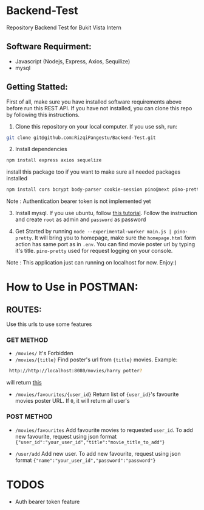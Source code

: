 # Backend-Test
Repository Backend Test for Bukit Vista Intern

## Software Requirment:
- Javascript (Nodejs, Express, Axios, Sequilize)
- mysql

## Getting Statted:
First of all, make sure you have installed software requirements above before run this REST API. If you have not installed, you can clone this repo by following this instructions.
1. Clone this repository on your local computer. If you use ssh, run:
```bash
git clone git@github.com:RizqiPangestu/Backend-Test.git
```

2. Install dependencies
```bash
npm install express axios sequelize
```
install this package too if you want to make sure all needed packages installed
```bash
npm install cors bcrypt body-parser cookie-session pino@next pino-pretty jsonwebtoken
```
Note : Authentication bearer token is not implemented yet

3. Install mysql. If you use ubuntu, follow [this tutorial](https://www.digitalocean.com/community/tutorials/how-to-install-mysql-on-ubuntu-20-04). Follow the instruction and create `root` as admin and `password` as password

4. Get Started by running `node --experimental-worker main.js | pino-pretty`. It will bring you to homepage, make sure the `homepage.html` form action has same port as in `.env`. You can find movie poster url by typing it's title. `pino-pretty` used for request logging on your console. 


Note : This application just can running on localhost for now. Enjoy:)

# How to Use in POSTMAN:
## ROUTES:
Use this urls to use some features

### GET METHOD
- `/movies/` It's Forbidden
- `/movies/{title}` Find poster's url from `{title}` movies. Example:
```bash
 http://http://localhost:8080/movies/harry potter?
 ```
  will return [this](https://m.media-amazon.com/images/M/MV5BMGVmMWNiMDktYjQ0Mi00MWIxLTk0N2UtN2ZlYTdkN2IzNDNlXkEyXkFqcGdeQXVyODE5NzE3OTE@._V1_SX300.jpg)
- `/movies/favourites/{user_id}` Return list of `{user_id}`'s favourite movies poster URL. If `0`, it will return all user's 

### POST METHOD
- `/movies/favourites` Add favourite movies to requested `user_id`. To add new favourite, request using json format `{"user_id":"your_user_id","title":"movie_title_to_add"}`

- `/user/add` Add new user. To add new favourite, request using json format `{"name":"your_user_id","password":"password"}`

# TODOS
- Auth bearer token feature